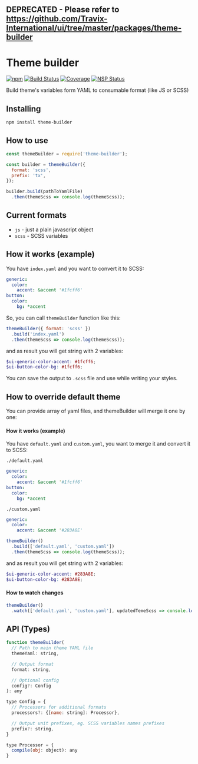 
## DEPRECATED - Please refer to https://github.com/Travix-International/ui/tree/master/packages/theme-builder

# Theme builder
[![npm](https://img.shields.io/npm/v/theme-builder.svg)](https://www.npmjs.com/package/theme-builder) [![Build Status](https://img.shields.io/travis/Travix-International/theme-builder/master.svg)](http://travis-ci.org/Travix-International/theme-builder) [![Coverage](https://img.shields.io/coveralls/Travix-International/theme-builder.svg)](https://coveralls.io/github/Travix-International/theme-builder) [![NSP Status](https://nodesecurity.io/orgs/travix-international-bv/projects/bb6645f3-32d3-4e4f-84b0-2b558b3e109b/badge)](https://nodesecurity.io/orgs/travix-international-bv/projects/bb6645f3-32d3-4e4f-84b0-2b558b3e109b)

Build theme's variables form YAML to consumable format (like JS or SCSS)

## Installing
`npm install theme-builder`

## How to use

```js
const themeBuilder = require('theme-builder');

const builder = themeBuilder({
  format: 'scss',
  prefix: 'tx',
});

builder.build(pathToYamlFile)
  .then(themeScss => console.log(themeScss));
```

## Current formats
- `js` - just a plain javascript object
- `scss` - SCSS variables

## How it works (example)
You have `index.yaml` and you want to convert it to SCSS:

```yaml
generic:
  color:
    accent: &accent '#1fcff6'
button:
  color:
    bg: *accent
```

So, you can call `themeBuilder` function like this:

```js
themeBuilder({ format: 'scss' })
  .build('index.yaml')
  .then(themeScss => console.log(themeScss));
```

and as result you will get string with 2 variables:

```scss
$ui-generic-color-accent: #1fcff6;
$ui-button-color-bg: #1fcff6;
```

You can save the output to `.scss` file and use while writing your styles.

## How to override default theme
You can provide array of yaml files, and themeBuilder will merge it one by one:

#### How it works (example)
You have `default.yaml` and `custom.yaml`, you want to merge it and convert it to SCSS:

`./default.yaml`
```yaml
generic:
  color:
    accent: &accent '#1fcff6'
button:
  color:
    bg: *accent
```

`./custom.yaml`
```yaml
generic:
  color:
    accent: &accent '#283A8E'
```

```js
themeBuilder()
  .build(['default.yaml', 'custom.yaml'])
  .then(themeScss => console.log(themeScss));
```
and as result you will get string with 2 variables:
```scss
$ui-generic-color-accent: #283A8E;
$ui-button-color-bg: #283A8E;
```

#### How to watch changes
```js
themeBuilder()
  .watch(['default.yaml', 'custom.yaml'], updatedTemeScss => console.log(updatedTemeScss));
```

## API (Types)

```jsx
function themeBuilder(
  // Path to main theme YAML file
  themeYaml: string,

  // Output format
  format: string,

  // Optional config
  config?: Config
): any

type Config = {
  // Processors for additional formats
  processors?: {[name: string]: Processor},

  // Output unit prefixes, eg. SCSS variables names prefixes
  prefix?: string,
}

type Processor = {
  compile(obj: object): any
}
```
